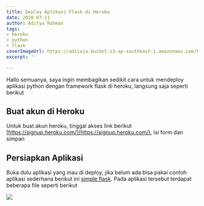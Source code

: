 ```yaml
---
title: Deploy Aplikasi Flask di Heroku
date: 2020-07-11
author: Aditya Rahman
tags:
- heroku
- python
- flask
coverImageUrl: https://aditaja-bucket.s3-ap-southeast-1.amazonaws.com/blog-media/20200719-heroku.png
excerpt: ''

---
```

Hallo semuanya, saya ingin membagikan sedikit cara untuk mendeploy aplikasi python dengan framework flask di heroku, langsung saja seperti berikut

## Buat akun di Heroku

Untuk buat akun heroku, tinggal akses link berikut [https://signup.heroku.com/](https://signup.heroku.com/), isi form dan simpan

## Persiapkan Aplikasi

Buka dulu aplikasi yang mau di deploy, jika belum ada bisa pakai contoh aplikasi sederhana berikut ini [simple flask](https://github.com/kudaliar032/simple-flask/tree/master). Pada aplikasi tersebut terdapat beberapa file seperti berikut

![](https://i.imgur.com/INgVNme.png)